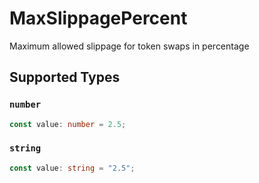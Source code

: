 # MaxSlippagePercent

Maximum allowed slippage for token swaps in percentage


## Supported Types

### `number`

```typescript
const value: number = 2.5;
```

### `string`

```typescript
const value: string = "2.5";
```

